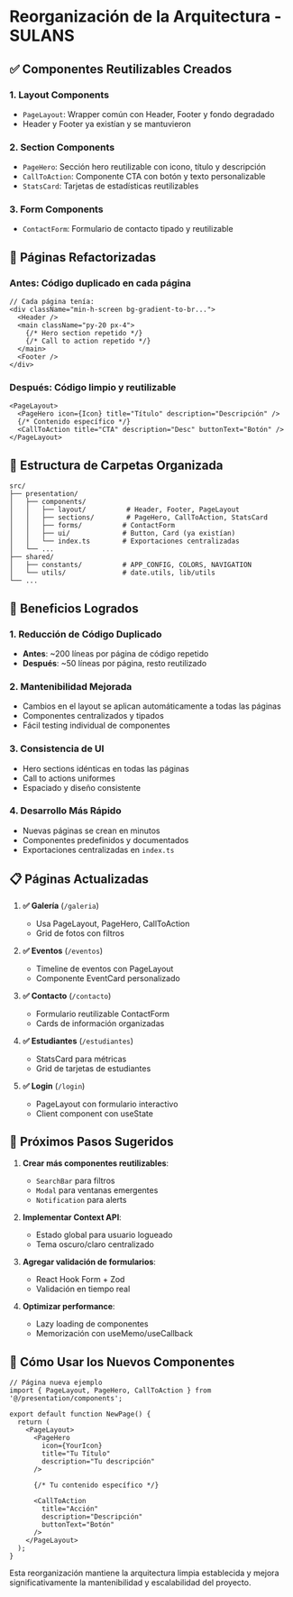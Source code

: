 # Reorganización de la Arquitectura - SULANS

## ✅ Componentes Reutilizables Creados

### 1. **Layout Components**
- `PageLayout`: Wrapper común con Header, Footer y fondo degradado
- Header y Footer ya existían y se mantuvieron

### 2. **Section Components**
- `PageHero`: Sección hero reutilizable con icono, título y descripción
- `CallToAction`: Componente CTA con botón y texto personalizable
- `StatsCard`: Tarjetas de estadísticas reutilizables

### 3. **Form Components**
- `ContactForm`: Formulario de contacto tipado y reutilizable

## 🔄 Páginas Refactorizadas

### **Antes**: Código duplicado en cada página
```tsx
// Cada página tenía:
<div className="min-h-screen bg-gradient-to-br...">
  <Header />
  <main className="py-20 px-4">
    {/* Hero section repetido */}
    {/* Call to action repetido */}
  </main>
  <Footer />
</div>
```

### **Después**: Código limpio y reutilizable
```tsx
<PageLayout>
  <PageHero icon={Icon} title="Título" description="Descripción" />
  {/* Contenido específico */}
  <CallToAction title="CTA" description="Desc" buttonText="Botón" />
</PageLayout>
```

## 📁 Estructura de Carpetas Organizada

```
src/
├── presentation/
│   ├── components/
│   │   ├── layout/          # Header, Footer, PageLayout
│   │   ├── sections/        # PageHero, CallToAction, StatsCard
│   │   ├── forms/          # ContactForm
│   │   ├── ui/             # Button, Card (ya existían)
│   │   └── index.ts        # Exportaciones centralizadas
│   └── ...
├── shared/
│   ├── constants/          # APP_CONFIG, COLORS, NAVIGATION
│   └── utils/              # date.utils, lib/utils
└── ...
```

## 🚀 Beneficios Logrados

### **1. Reducción de Código Duplicado**
- **Antes**: ~200 líneas por página de código repetido
- **Después**: ~50 líneas por página, resto reutilizado

### **2. Mantenibilidad Mejorada**
- Cambios en el layout se aplican automáticamente a todas las páginas
- Componentes centralizados y tipados
- Fácil testing individual de componentes

### **3. Consistencia de UI**
- Hero sections idénticas en todas las páginas
- Call to actions uniformes
- Espaciado y diseño consistente

### **4. Desarrollo Más Rápido**
- Nuevas páginas se crean en minutos
- Componentes predefinidos y documentados
- Exportaciones centralizadas en `index.ts`

## 📋 Páginas Actualizadas

1. **✅ Galería** (`/galeria`)
   - Usa PageLayout, PageHero, CallToAction
   - Grid de fotos con filtros

2. **✅ Eventos** (`/eventos`)
   - Timeline de eventos con PageLayout
   - Componente EventCard personalizado

3. **✅ Contacto** (`/contacto`)
   - Formulario reutilizable ContactForm
   - Cards de información organizadas

4. **✅ Estudiantes** (`/estudiantes`)
   - StatsCard para métricas
   - Grid de tarjetas de estudiantes

5. **✅ Login** (`/login`)
   - PageLayout con formulario interactivo
   - Client component con useState

## 🎯 Próximos Pasos Sugeridos

1. **Crear más componentes reutilizables**:
   - `SearchBar` para filtros
   - `Modal` para ventanas emergentes
   - `Notification` para alerts

2. **Implementar Context API**:
   - Estado global para usuario logueado
   - Tema oscuro/claro centralizado

3. **Agregar validación de formularios**:
   - React Hook Form + Zod
   - Validación en tiempo real

4. **Optimizar performance**:
   - Lazy loading de componentes
   - Memorización con useMemo/useCallback

## 📖 Cómo Usar los Nuevos Componentes

```tsx
// Página nueva ejemplo
import { PageLayout, PageHero, CallToAction } from '@/presentation/components';

export default function NewPage() {
  return (
    <PageLayout>
      <PageHero
        icon={YourIcon}
        title="Tu Título"
        description="Tu descripción"
      />
      
      {/* Tu contenido específico */}
      
      <CallToAction
        title="Acción"
        description="Descripción"
        buttonText="Botón"
      />
    </PageLayout>
  );
}
```

Esta reorganización mantiene la arquitectura limpia establecida y mejora significativamente la mantenibilidad y escalabilidad del proyecto.
